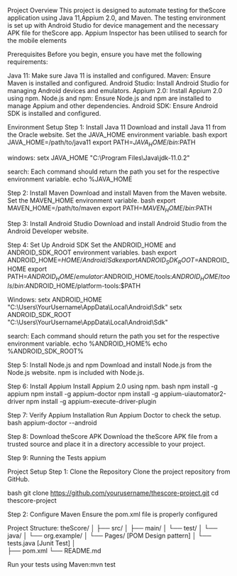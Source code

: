 Project Overview
This project is designed to automate testing for theScore application using Java 11,Appium 2.0, and Maven. The testing environment is set up with Android Studio for device management and the necessary APK file for theScore app. Appium Inspector has been utilised to search for the mobile elements

Prerequisites
Before you begin, ensure you have met the following requirements:

Java 11: Make sure Java 11 is installed and configured.
Maven: Ensure Maven is installed and configured.
Android Studio: Install Android Studio for managing Android devices and emulators.
Appium 2.0: Install Appium 2.0 using npm.
Node.js and npm: Ensure Node.js and npm are installed to manage Appium and other dependencies.
Android SDK: Ensure Android SDK is installed and configured.

Environment Setup
Step 1: Install Java 11
Download and install Java 11 from the Oracle website. Set the JAVA_HOME environment variable.
bash
export JAVA_HOME=/path/to/java11
export PATH=$JAVA_HOME/bin:$PATH

windows:
setx JAVA_HOME "C:\Program Files\Java\jdk-11.0.2"

search: Each command should return the path you set for the respective environment variable.
echo %JAVA_HOME

Step 2: Install Maven
Download and install Maven from the Maven website. Set the MAVEN_HOME environment variable.
bash
export MAVEN_HOME=/path/to/maven
export PATH=$MAVEN_HOME/bin:$PATH

Step 3: Install Android Studio
Download and install Android Studio from the Android Developer website.

Step 4: Set Up Android SDK
Set the ANDROID_HOME and ANDROID_SDK_ROOT environment variables.
bash
export ANDROID_HOME=$HOME/Android/Sdk
export ANDROID_SDK_ROOT=$ANDROID_HOME
export PATH=$ANDROID_HOME/emulator:$ANDROID_HOME/tools:$ANDROID_HOME/tools/bin:$ANDROID_HOME/platform-tools:$PATH

Windows:
setx ANDROID_HOME "C:\Users\YourUsername\AppData\Local\Android\Sdk"
setx ANDROID_SDK_ROOT "C:\Users\YourUsername\AppData\Local\Android\Sdk"

search: Each command should return the path you set for the respective environment variable.
echo %ANDROID_HOME%
echo %ANDROID_SDK_ROOT%

Step 5: Install Node.js and npm
Download and install Node.js from the Node.js website. npm is included with Node.js.

Step 6: Install Appium
Install Appium 2.0 using npm.
bash
npm install -g appium
npm install -g appium-doctor
npm install -g appium-uiautomator2-driver
npm install -g appium-execute-driver-plugin

Step 7: Verify Appium Installation
Run Appium Doctor to check the setup.
bash
appium-doctor --android

Step 8: Download theScore APK
Download the theScore APK file from a trusted source and place it in a directory accessible to your project. <ADD APK File>

Step 9: Running the Tests
appium <mention the command I shared to run appium>

Project Setup
Step 1: Clone the Repository
Clone the project repository from GitHub.

bash
git clone https://github.com/yourusername/thescore-project.git <URL>
cd thescore-project

Step 2: Configure Maven
Ensure the pom.xml file is properly configured

Project Structure:
theScore/
│
├── src/
│   ├── main/
│   └── test/
│       └── java/
│           └── org.example/
│               └── Pages/ [POM Design pattern]
│               └── tests.java [Junit Test]
│                       
├── pom.xml
└── README.md

Run your tests using Maven:mvn test